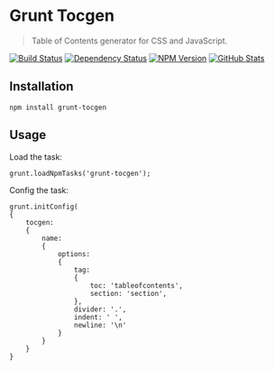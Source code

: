 Grunt Tocgen
============

> Table of Contents generator for CSS and JavaScript.

[![Build Status](https://img.shields.io/travis/redaxmedia/grunt-tocgen.svg)](https://travis-ci.org/redaxmedia/grunt-tocgen)
[![Dependency Status](https://gemnasium.com/badges/github.com/redaxmedia/grunt-tocgen.svg)](https://gemnasium.com/github.com/redaxmedia/grunt-tocgen)
[![NPM Version](https://img.shields.io/npm/v/grunt-tocgen.svg)](https://www.npmjs.com/package/grunt-tocgen)
[![GitHub Stats](https://img.shields.io/badge/github-stats-ff5500.svg)](http://githubstats.com/redaxmedia/grunt-tocgen)


Installation
------------

```
npm install grunt-tocgen
```


Usage
-----

Load the task:

```
grunt.loadNpmTasks('grunt-tocgen');
```

Config the task:

```
grunt.initConfig(
{
	tocgen:
	{
		name:
		{
			options:
			{
				tag:
				{
					toc: 'tableofcontents',
					section: 'section',
				},
				divider: '.',
				indent: ' ',
				newline: '\n'
			}
		}
	}
}
```
